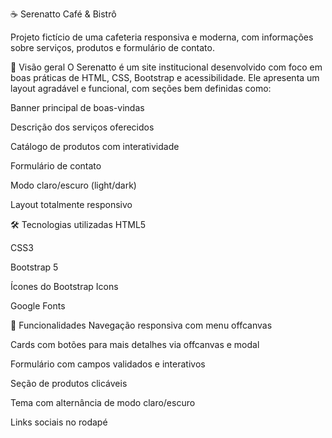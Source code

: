 ☕ Serenatto Café & Bistrô

Projeto fictício de uma cafeteria responsiva e moderna, com informações sobre serviços, produtos e formulário de contato.

🔎 Visão geral
O Serenatto é um site institucional desenvolvido com foco em boas práticas de HTML, CSS, Bootstrap e acessibilidade. Ele apresenta um layout agradável e funcional, com seções bem definidas como:

Banner principal de boas-vindas

Descrição dos serviços oferecidos

Catálogo de produtos com interatividade

Formulário de contato

Modo claro/escuro (light/dark)

Layout totalmente responsivo

🛠️ Tecnologias utilizadas
HTML5

CSS3

Bootstrap 5

Ícones do Bootstrap Icons

Google Fonts

🎯 Funcionalidades
Navegação responsiva com menu offcanvas

Cards com botões para mais detalhes via offcanvas e modal

Formulário com campos validados e interativos

Seção de produtos clicáveis

Tema com alternância de modo claro/escuro

Links sociais no rodapé


